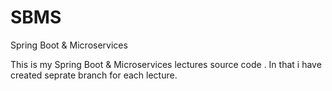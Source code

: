 # SBMS
Spring Boot & Microservices 

This is my Spring Boot & Microservices lectures source code .
In that i have created seprate branch for each lecture.
